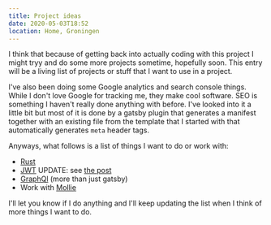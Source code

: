 ```yaml
---
title: Project ideas
date: 2020-05-03T18:52
location: Home, Groningen
---
```


I think that because of getting back into actually coding with this project I
might tryy and do some more projects sometime, hopefully soon. This entry will
be a living list of projects or stuff that I want to use in a project.

I've also been doing some Google analytics and search console things. While I
don't love Google for tracking me, they make cool software. SEO is something I
haven't really done anything with before. I've looked into it a little bit but
most of it is done by a gatsby plugin that generates a manifest together with an
existing file from the template that I started with that automatically generates
<code>meta</code> header tags.

Anyways, what follows is a list of things I want to do or work with:

- [Rust](https://www.rust-lang.org/)
- [JWT](https://jwt.io/) UPDATE: see [the post](/jwt-service/)
- [GraphQl](https://graphql.org/) (more than just gatsby)
- Work with [Mollie](https://www.mollie.com/en/)

I'll let you know if I do anything and I'll keep updating the list when I
think of more things I want to do.

